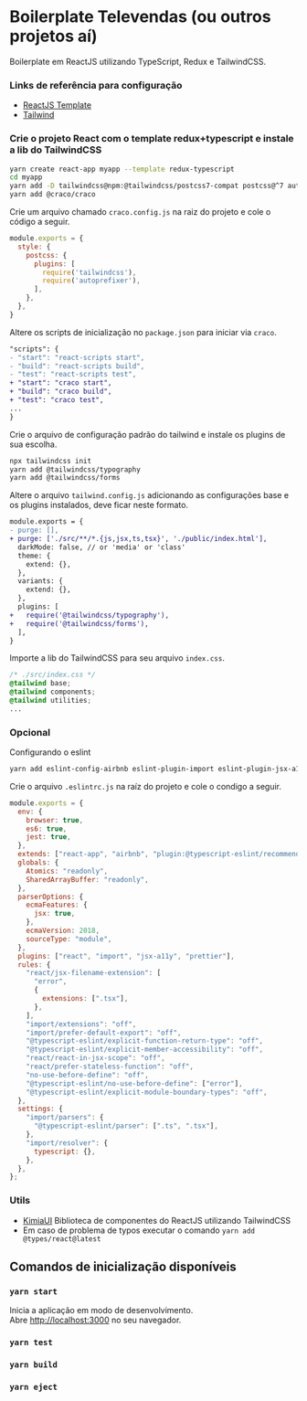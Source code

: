 # Boilerplate Televendas (ou outros projetos aí)
Boilerplate em ReactJS utilizando TypeScript, Redux e TailwindCSS.
### Links de referência para configuração
- [ReactJS Template](https://www.npmjs.com/package/cra-template-redux-typescript) 
- [Tailwind](https://tailwindcss.com/docs/guides/create-react-app)

### Crie o projeto React com o template redux+typescript e instale a lib do TailwindCSS
```sh
yarn create react-app myapp --template redux-typescript
cd myapp
yarn add -D tailwindcss@npm:@tailwindcss/postcss7-compat postcss@^7 autoprefixer@^9
yarn add @craco/craco
```
Crie um arquivo chamado `craco.config.js` na raiz do projeto e cole o código a seguir.
```js
module.exports = {
  style: {
    postcss: {
      plugins: [
        require('tailwindcss'),
        require('autoprefixer'),
      ],
    },
  },
}
```
Altere os scripts de inicialização no `package.json` para iniciar via `craco`.
```diff
"scripts": {
- "start": "react-scripts start",
- "build": "react-scripts build",
- "test": "react-scripts test",
+ "start": "craco start",
+ "build": "craco build",
+ "test": "craco test",
...
}
```
Crie o arquivo de configuração padrão do tailwind e instale os plugins de sua escolha.
```sh
npx tailwindcss init
yarn add @tailwindcss/typography
yarn add @tailwindcss/forms
```
Altere o arquivo `tailwind.config.js` adicionando as configurações base e os plugins instalados, deve ficar neste formato. 
```diff
module.exports = {
- purge: [],
+ purge: ['./src/**/*.{js,jsx,ts,tsx}', './public/index.html'],
  darkMode: false, // or 'media' or 'class'
  theme: {
    extend: {},
  },
  variants: {
    extend: {},
  },
  plugins: [
+   require('@tailwindcss/typography'),
+   require('@tailwindcss/forms'),
  ],
}
```
Importe a lib do TailwindCSS para seu arquivo `index.css`.
```css
/* ./src/index.css */
@tailwind base;
@tailwind components;
@tailwind utilities;
...
```
### Opcional
Configurando o eslint
```sh
yarn add eslint-config-airbnb eslint-plugin-import eslint-plugin-jsx-a11y eslint-plugin-react eslint-config-prettier eslint-plugin-prettier prettier @typescript-eslint/eslint-plugin @typescript-eslint/parser eslint-import-resolver-typescript eslint-config-react-app -D
```
Crie o arquivo `.eslintrc.js` na raíz do projeto e cole o condigo a seguir.
```js
module.exports = {
  env: {
    browser: true,
    es6: true,
    jest: true,
  },
  extends: ["react-app", "airbnb", "plugin:@typescript-eslint/recommended", "prettier"],
  globals: {
    Atomics: "readonly",
    SharedArrayBuffer: "readonly",
  },
  parserOptions: {
    ecmaFeatures: {
      jsx: true,
    },
    ecmaVersion: 2018,
    sourceType: "module",
  },
  plugins: ["react", "import", "jsx-a11y", "prettier"],
  rules: {
    "react/jsx-filename-extension": [
      "error",
      {
        extensions: [".tsx"],
      },
    ],
    "import/extensions": "off",
    "import/prefer-default-export": "off",
    "@typescript-eslint/explicit-function-return-type": "off",
    "@typescript-eslint/explicit-member-accessibility": "off",
    "react/react-in-jsx-scope": "off",
    "react/prefer-stateless-function": "off",
    "no-use-before-define": "off",
    "@typescript-eslint/no-use-before-define": ["error"],
    "@typescript-eslint/explicit-module-boundary-types": "off",
  },
  settings: {
    "import/parsers": {
      "@typescript-eslint/parser": [".ts", ".tsx"],
    },
    "import/resolver": {
      typescript: {},
    },
  },
};
```
### Utils
- [KimiaUI](https://kimia-ui.vercel.app/) Biblioteca de componentes do ReactJS utilizando TailwindCSS
- Em caso de problema de typos executar o comando `yarn add @types/react@latest`

## Comandos de inicialização disponíveis
### `yarn start`
Inicia a aplicação em modo de desenvolvimento.<br />
Abre [http://localhost:3000](http://localhost:3000) no seu navegador.
### `yarn test`
### `yarn build`
### `yarn eject`